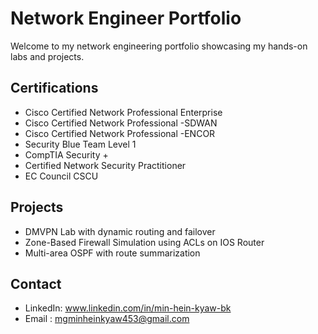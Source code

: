 # Network Engineer Portfolio

Welcome to my network engineering portfolio showcasing my hands-on labs and projects.

## Certifications
- Cisco Certified Network Professional Enterprise
- Cisco Certified Network Professional -SDWAN
- Cisco Certified Network Professional -ENCOR
- Security Blue Team Level 1
- CompTIA Security +
- Certified Network Security Practitioner
- EC Council CSCU


## Projects
- DMVPN Lab with dynamic routing and failover
- Zone-Based Firewall Simulation using ACLs on IOS Router
- Multi-area OSPF with route summarization

## Contact
- LinkedIn: www.linkedin.com/in/min-hein-kyaw-bk
- Email   : mgminheinkyaw453@gmail.com
  
